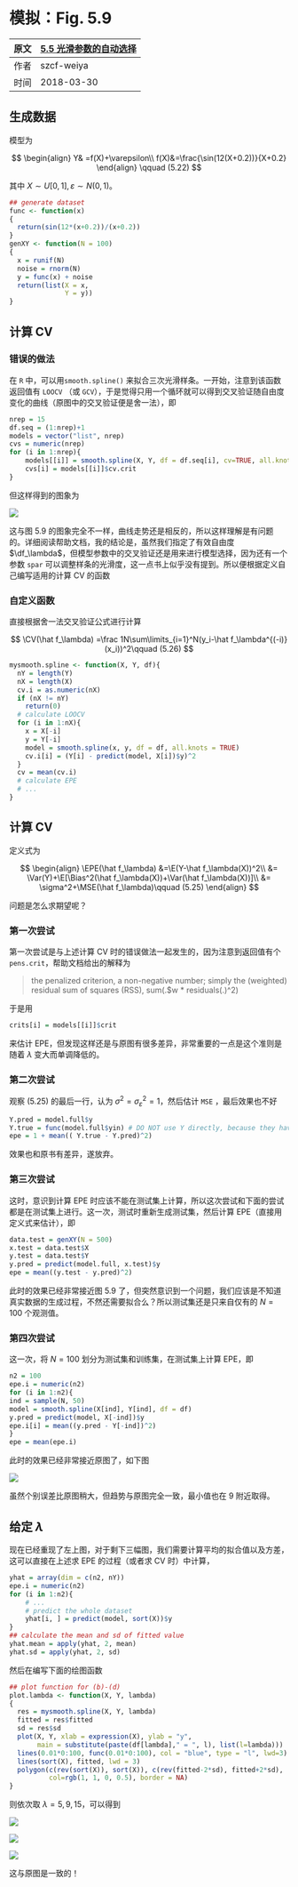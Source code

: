 # 模拟：Fig. 5.9

| 原文   | [5.5 光滑参数的自动选择](../../05-Basis-Expansions-and-Regularization/5.5-Automatic-Selection-of-the-Smoothing-Parameters/index.html) |
| ---- | ---------------------------------------- |
| 作者   | szcf-weiya                               |
| 时间   | 2018-03-30                               |

## 生成数据

模型为

$$
\begin{align}
Y& =f(X)+\varepsilon\\
f(X)&=\frac{\sin(12(X+0.2))}{X+0.2}
\end{align}
\qquad (5.22)
$$

其中 $X\sim U[0,1], \varepsilon\sim N(0, 1)$。

```r
## generate dataset
func <- function(x)
{
  return(sin(12*(x+0.2))/(x+0.2))
}
genXY <- function(N = 100)
{
  x = runif(N)
  noise = rnorm(N)
  y = func(x) + noise
  return(list(X = x,
              Y = y))
}
```

## 计算 CV

### 错误的做法

在 `R` 中，可以用`smooth.spline()` 来拟合三次光滑样条。一开始，注意到该函数返回值有 `LOOCV` （或 `GCV`），于是觉得只用一个循环就可以得到交叉验证随自由度变化的曲线（原图中的交叉验证便是舍一法），即

```r
nrep = 15
df.seq = (1:nrep)+1
models = vector("list", nrep)
cvs = numeric(nrep)
for (i in 1:nrep){
    models[[i]] = smooth.spline(X, Y, df = df.seq[i], cv=TRUE, all.knots = TRUE)
    cvs[i] = models[[i]]$cv.crit
}
```

但这样得到的图象为

![](wrong-res.png)

这与图 5.9 的图象完全不一样，曲线走势还是相反的，所以这样理解是有问题的。详细阅读帮助文档，我的结论是，虽然我们指定了有效自由度 $\df_\lambda$，但模型参数中的交叉验证还是用来进行模型选择，因为还有一个参数 `spar` 可以调整样条的光滑度，这一点书上似乎没有提到。所以便根据定义自己编写适用的计算 CV 的函数

### 自定义函数

直接根据舍一法交叉验证公式进行计算

$$
\CV(\hat f_\lambda) =\frac 1N\sum\limits_{i=1}^N(y_i-\hat f_\lambda^{(-i)}(x_i))^2\qquad (5.26)
$$

```r
mysmooth.spline <- function(X, Y, df){
  nY = length(Y)
  nX = length(X)
  cv.i = as.numeric(nX)
  if (nX != nY)
    return(0)
  # calculate LOOCV
  for (i in 1:nX){
    x = X[-i]
    y = Y[-i]
    model = smooth.spline(x, y, df = df, all.knots = TRUE)
    cv.i[i] = (Y[i] - predict(model, X[i])$y)^2
  }
  cv = mean(cv.i)
  # calculate EPE
  # ...
}
```

## 计算 CV

定义式为

$$
\begin{align}
\EPE(\hat f_\lambda) &=\E(Y-\hat f_\lambda(X))^2\\
&= \Var(Y)+\E[\Bias^2(\hat f_\lambda(X))+\Var(\hat f_\lambda(X))]\\
&= \sigma^2+\MSE(\hat f_\lambda)\qquad (5.25)
\end{align}
$$

问题是怎么求期望呢？

### 第一次尝试

第一次尝试是与上述计算 CV 时的错误做法一起发生的，因为注意到返回值有个 `pens.crit`，帮助文档给出的解释为 

> the penalized criterion, a non-negative number; simply the (weighted) residual sum of squares (RSS), sum(.$w * residuals(.)^2)

于是用

```r
crits[i] = models[[i]]$crit
```

来估计 EPE，但发现这样还是与原图有很多差异，非常重要的一点是这个准则是随着 $\lambda$ 变大而单调降低的。

### 第二次尝试

观察 (5.25) 的最后一行，认为 $\sigma^2=\sigma_\varepsilon^2=1$，然后估计 `MSE` ，最后效果也不好

```r
Y.pred = model.full$y
Y.true = func(model.full$yin) # DO NOT use Y directly, because they have reordered.
epe = 1 + mean(( Y.true - Y.pred)^2)
```

效果也和原书有差异，遂放弃。

### 第三次尝试

这时，意识到计算 EPE 时应该不能在测试集上计算，所以这次尝试和下面的尝试都是在测试集上进行。这一次，测试时重新生成测试集，然后计算 EPE（直接用定义式来估计），即

```r
data.test = genXY(N = 500)
x.test = data.test$X
y.test = data.test$Y
y.pred = predict(model.full, x.test)$y
epe = mean((y.test - y.pred)^2)
```

此时的效果已经非常接近图 5.9 了，但突然意识到一个问题，我们应该是不知道真实数据的生成过程，不然还需要拟合么？所以测试集还是只来自仅有的 $N=100$ 个观测值。

### 第四次尝试

这一次，将 $N=100$ 划分为测试集和训练集，在测试集上计算 EPE，即

```r
n2 = 100
epe.i = numeric(n2)
for (i in 1:n2){
ind = sample(N, 50)
model = smooth.spline(X[ind], Y[ind], df = df)
y.pred = predict(model, X[-ind])$y
epe.i[i] = mean((y.pred - Y[-ind])^2)
}
epe = mean(epe.i)
```

此时的效果已经非常接近原图了，如下图

![](res-fig-19a.png)

虽然个别误差比原图稍大，但趋势与原图完全一致，最小值也在 $9$ 附近取得。

## 给定 $\lambda$

现在已经重现了左上图，对于剩下三幅图，我们需要计算平均的拟合值以及方差，这可以直接在上述求 EPE 的过程（或者求 CV 时）中计算，

```r
yhat = array(dim = c(n2, nY))
epe.i = numeric(n2)
for (i in 1:n2){
    # ...
    # predict the whole dataset
    yhat[i, ] = predict(model, sort(X))$y
}
## calculate the mean and sd of fitted value
yhat.mean = apply(yhat, 2, mean)
yhat.sd = apply(yhat, 2, sd)
```

然后在编写下面的绘图函数

```r
## plot function for (b)-(d)
plot.lambda <- function(X, Y, lambda)
{
  res = mysmooth.spline(X, Y, lambda)
  fitted = res$fitted
  sd = res$sd
  plot(X, Y, xlab = expression(X), ylab = "y",
       main = substitute(paste(df[lambda]," = ", l), list(l=lambda)))
  lines(0.01*0:100, func(0.01*0:100), col = "blue", type = "l", lwd=3)
  lines(sort(X), fitted, lwd = 3)
  polygon(c(rev(sort(X)), sort(X)), c(rev(fitted-2*sd), fitted+2*sd), 
          col=rgb(1, 1, 0, 0.5), border = NA)
}
```

则依次取 $\lambda=5,9,15$，可以得到

![](res-5-19b.png)

![](res-5-19c.png)

![](res-5-19d.png)

这与原图是一致的！